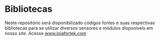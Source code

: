 # Bibliotecas
Neste repositório será disponibilizado códigos fontes e suas respectivas bibliotecas para se utilizar diversos sensores e módulos disponíveis em nosso site. Acesse www.lojafortek.com
